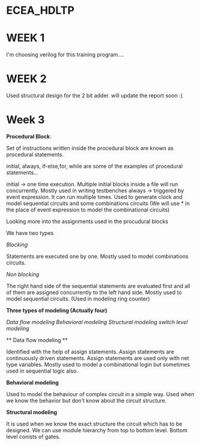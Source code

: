 # ECEA_HDLTP


# WEEK 1
I'm choosing verilog for this training program....



# WEEK 2
Used structural design for the 2 bit adder.
will update the report soon :(




# Week 3

**Procedural Block**:

Set of instructions written inside the procedural block are known as procedural statements.

initial, always, if-else,for, while are some of the examples of procedural statements...

initial -> one time execution. Multiple initial blocks inside a file will run concurrently. Mostly used in writing testbenches
always -> triggered by event expression. It can run multiple times. Used to generate clock and model sequential circuits and some combinations circuits (We will use * in the place of event expression to model the combinational circuits)

Looking more into the assignments used in the procudural blocks

We have two types

*Blocking*

Statements are executed one by one. Mostly used to model combinations circuits.

*Non blocking*

The right hand side of the sequential statements are evaluated first and all of them are assigned concurrently to the left hand side. Mostly used to model sequential circuits. (Used in modeling ring counter)

**Three types of modeling (Actually four)**

*Data flow modeling*
*Behavioral modeling*
*Structural modeling*
*switch level modeling*

** Data flow modeling **

Identified with the help of assign statements. Assign statements are continuously driven statements. Assign statements are used only with net type variables.
Mostly used to model a combinational login but sometimes used in sequential logic also.

**Behavioral modeling**

Used to model the behaviour of complex circuit in a simple way. Used when we know the behavior but don't know about the circuit structure.


**Structural modeling**

It is used when we know the exact structure the circuit which has to be designed. We can use module hierarchy from top to bottom level. Bottom level conists of gates.






